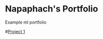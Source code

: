 # Napaphach's Portfolio
Example ml portfolio

#[Project 1](https:/github.com/NapaphachJ/CIFAR10_L10.ipynb)



